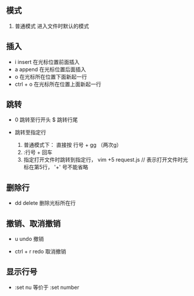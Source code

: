 
## 模式

1. 普通模式   进入文件时默认的模式

##  插入
*  i    insert  在光标位置前面插入
*  a    append  在光标位置后面插入
*  o    在光标所在位置下面新起一行
*  ctrl + o   在光标所在位置上面新起一行


## 跳转

* 0  跳转至行开头      $ 跳转行尾

* 跳转至指定行
  1.  普通模式下： 直接按 行号 + gg （两次g）
  2.  :行号  + 回车 
  3.  指定打开文件时跳转到指定行，   vim  +5  request.js    // 表示打开文件时光标在第5行， '+' 号不能省略

## 删除行

* dd   delete 删除光标所在行


## 撤销、取消撤销

* u    undo 撤销

* ctrl + r    redo 取消撤销

## 显示行号

* :set nu   等价于 :set number